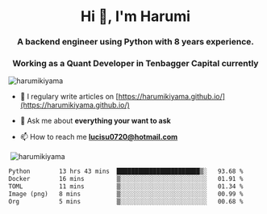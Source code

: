 <h1 align="center">Hi 👋, I'm Harumi</h1>
<h3 align="center">A backend engineer using <b>Python</b> with 8 years experience.</h3>
<h3 align="center">Working as a Quant Developer in <b>Tenbagger Capital</b> currently</h3>

<p align="left"> <img src="https://komarev.com/ghpvc/?username=harumikiyama" alt="harumikiyama" /> </p>


- 📝 I regulary write articles on [https://harumikiyama.github.io/](https://harumikiyama.github.io/)

- 💬 Ask me about **everything your want to ask**

- 📫 How to reach me **lucisu0720@hotmail.com**

<p>&nbsp;<img align="center" src="https://github-readme-stats.vercel.app/api?username=harumikiyama&show_icons=true" alt="harumikiyama" /></p>


<!--START_SECTION:waka-->

```txt
Python        13 hrs 43 mins  ███████████████████████▒░   93.68 %
Docker        16 mins         ▒░░░░░░░░░░░░░░░░░░░░░░░░   01.91 %
TOML          11 mins         ▒░░░░░░░░░░░░░░░░░░░░░░░░   01.34 %
Image (png)   8 mins          ▒░░░░░░░░░░░░░░░░░░░░░░░░   00.99 %
Org           5 mins          ▒░░░░░░░░░░░░░░░░░░░░░░░░   00.68 %
```

<!--END_SECTION:waka-->
